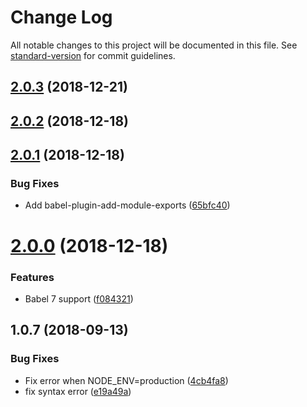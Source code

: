 # Change Log

All notable changes to this project will be documented in this file. See [standard-version](https://github.com/conventional-changelog/standard-version) for commit guidelines.

<a name="2.0.3"></a>
## [2.0.3](https://github.com/dacejs/babel-preset-dace/compare/v2.0.2...v2.0.3) (2018-12-21)



<a name="2.0.2"></a>
## [2.0.2](https://github.com/dacejs/babel-preset-dace/compare/v2.0.1...v2.0.2) (2018-12-18)



<a name="2.0.1"></a>
## [2.0.1](https://github.com/dacejs/babel-preset-dace/compare/v2.0.0...v2.0.1) (2018-12-18)


### Bug Fixes

* Add babel-plugin-add-module-exports ([65bfc40](https://github.com/dacejs/babel-preset-dace/commit/65bfc40))



<a name="2.0.0"></a>
# [2.0.0](https://github.com/dacejs/babel-preset-dace/compare/v1.0.7...v2.0.0) (2018-12-18)


### Features

* Babel 7 support ([f084321](https://github.com/dacejs/babel-preset-dace/commit/f084321))



<a name="1.0.7"></a>
## 1.0.7 (2018-09-13)


### Bug Fixes

* Fix error when NODE_ENV=production ([4cb4fa8](https://github.com/dacejs/babel-preset-dace/commit/4cb4fa8))
* fix syntax error ([e19a49a](https://github.com/dacejs/babel-preset-dace/commit/e19a49a))
